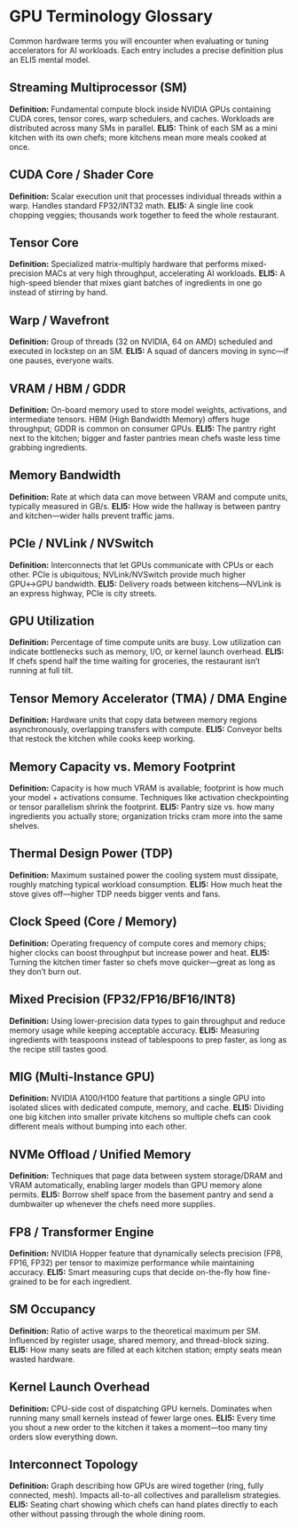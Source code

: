 # GPU Terminology Glossary

Common hardware terms you will encounter when evaluating or tuning accelerators for AI workloads. Each entry includes a precise definition plus an ELI5 mental model.

## Streaming Multiprocessor (SM)
**Definition:** Fundamental compute block inside NVIDIA GPUs containing CUDA cores, tensor cores, warp schedulers, and caches. Workloads are distributed across many SMs in parallel.
**ELI5:** Think of each SM as a mini kitchen with its own chefs; more kitchens mean more meals cooked at once.

## CUDA Core / Shader Core
**Definition:** Scalar execution unit that processes individual threads within a warp. Handles standard FP32/INT32 math.
**ELI5:** A single line cook chopping veggies; thousands work together to feed the whole restaurant.

## Tensor Core
**Definition:** Specialized matrix-multiply hardware that performs mixed-precision MACs at very high throughput, accelerating AI workloads.
**ELI5:** A high-speed blender that mixes giant batches of ingredients in one go instead of stirring by hand.

## Warp / Wavefront
**Definition:** Group of threads (32 on NVIDIA, 64 on AMD) scheduled and executed in lockstep on an SM.
**ELI5:** A squad of dancers moving in sync—if one pauses, everyone waits.

## VRAM / HBM / GDDR
**Definition:** On-board memory used to store model weights, activations, and intermediate tensors. HBM (High Bandwidth Memory) offers huge throughput; GDDR is common on consumer GPUs.
**ELI5:** The pantry right next to the kitchen; bigger and faster pantries mean chefs waste less time grabbing ingredients.

## Memory Bandwidth
**Definition:** Rate at which data can move between VRAM and compute units, typically measured in GB/s.
**ELI5:** How wide the hallway is between pantry and kitchen—wider halls prevent traffic jams.

## PCIe / NVLink / NVSwitch
**Definition:** Interconnects that let GPUs communicate with CPUs or each other. PCIe is ubiquitous; NVLink/NVSwitch provide much higher GPU↔GPU bandwidth.
**ELI5:** Delivery roads between kitchens—NVLink is an express highway, PCIe is city streets.

## GPU Utilization
**Definition:** Percentage of time compute units are busy. Low utilization can indicate bottlenecks such as memory, I/O, or kernel launch overhead.
**ELI5:** If chefs spend half the time waiting for groceries, the restaurant isn’t running at full tilt.

## Tensor Memory Accelerator (TMA) / DMA Engine
**Definition:** Hardware units that copy data between memory regions asynchronously, overlapping transfers with compute.
**ELI5:** Conveyor belts that restock the kitchen while cooks keep working.

## Memory Capacity vs. Memory Footprint
**Definition:** Capacity is how much VRAM is available; footprint is how much your model + activations consume. Techniques like activation checkpointing or tensor parallelism shrink the footprint.
**ELI5:** Pantry size vs. how many ingredients you actually store; organization tricks cram more into the same shelves.

## Thermal Design Power (TDP)
**Definition:** Maximum sustained power the cooling system must dissipate, roughly matching typical workload consumption.
**ELI5:** How much heat the stove gives off—higher TDP needs bigger vents and fans.

## Clock Speed (Core / Memory)
**Definition:** Operating frequency of compute cores and memory chips; higher clocks can boost throughput but increase power and heat.
**ELI5:** Turning the kitchen timer faster so chefs move quicker—great as long as they don’t burn out.

## Mixed Precision (FP32/FP16/BF16/INT8)
**Definition:** Using lower-precision data types to gain throughput and reduce memory usage while keeping acceptable accuracy.
**ELI5:** Measuring ingredients with teaspoons instead of tablespoons to prep faster, as long as the recipe still tastes good.

## MIG (Multi-Instance GPU)
**Definition:** NVIDIA A100/H100 feature that partitions a single GPU into isolated slices with dedicated compute, memory, and cache.
**ELI5:** Dividing one big kitchen into smaller private kitchens so multiple chefs can cook different meals without bumping into each other.

## NVMe Offload / Unified Memory
**Definition:** Techniques that page data between system storage/DRAM and VRAM automatically, enabling larger models than GPU memory alone permits.
**ELI5:** Borrow shelf space from the basement pantry and send a dumbwaiter up whenever the chefs need more supplies.

## FP8 / Transformer Engine
**Definition:** NVIDIA Hopper feature that dynamically selects precision (FP8, FP16, FP32) per tensor to maximize performance while maintaining accuracy.
**ELI5:** Smart measuring cups that decide on-the-fly how fine-grained to be for each ingredient.

## SM Occupancy
**Definition:** Ratio of active warps to the theoretical maximum per SM. Influenced by register usage, shared memory, and thread-block sizing.
**ELI5:** How many seats are filled at each kitchen station; empty seats mean wasted hardware.

## Kernel Launch Overhead
**Definition:** CPU-side cost of dispatching GPU kernels. Dominates when running many small kernels instead of fewer large ones.
**ELI5:** Every time you shout a new order to the kitchen it takes a moment—too many tiny orders slow everything down.

## Interconnect Topology
**Definition:** Graph describing how GPUs are wired together (ring, fully connected, mesh). Impacts all-to-all collectives and parallelism strategies.
**ELI5:** Seating chart showing which chefs can hand plates directly to each other without passing through the whole dining room.
